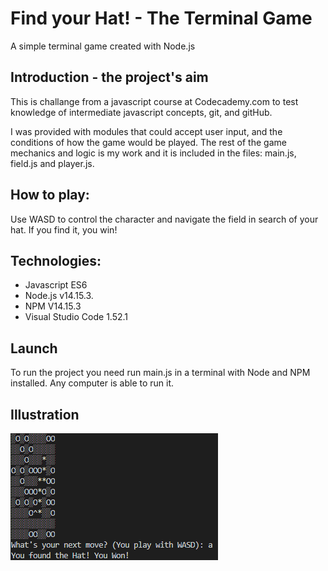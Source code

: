 # Find your Hat! - The Terminal Game
A simple terminal game created with Node.js  
## Introduction - the project's aim
This is challange from a javascript course at Codecademy.com to test knowledge of intermediate javascript concepts, git, and gitHub. 

I was provided with modules that could accept user input, and the conditions of how the game would be played. The rest of the game mechanics and logic is my work and it is included in the files: main.js, field.js and player.js.

## How to play:
Use WASD to control the character and navigate the field in search of your hat. If you find it, you win!

## Technologies:
- Javascript ES6
- Node.js v14.15.3.
- NPM V14.15.3
- Visual Studio Code 1.52.1

## Launch
To run the project you need run main.js in a terminal with Node and NPM installed. Any computer is able to run it.

## Illustration
![Image of the game](https://github.com/DonHagilito/find-your-hat/blob/main/image.png "Game Preview")